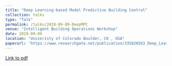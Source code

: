 ```yaml
---
title: "Deep Learning-based Model Predictive Building Control"
collection: talks
type: "Talk"
permalink: /talks/2019-09-09-DeepMPC
venue: "Intelligent Building Operations Workshop"
date: 2019-09-09
location: "Univeristy of Colorado Boulder, CO , USA"
paperurl: 'https://www.researchgate.net/publication/335820563_Deep_Learning-based_Model_Predictive_Building_Control'
---
```

[Link to pdf](https://www.researchgate.net/publication/335820563_Deep_Learning-based_Model_Predictive_Building_Control)
